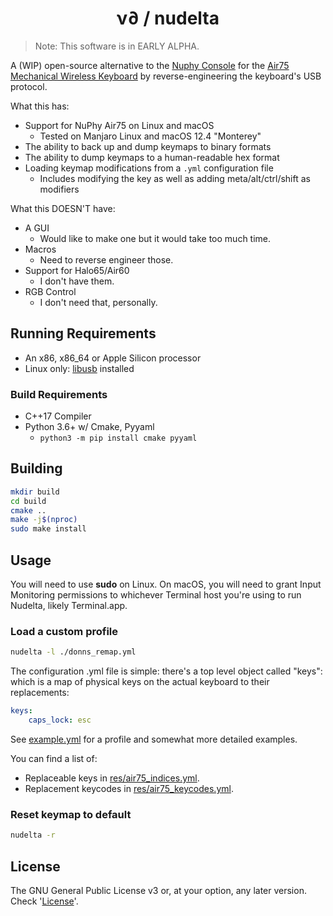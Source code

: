 <h1 style="text-align: center;"> ν∂ / nudelta </h1>

> Note: This software is in EARLY ALPHA.

A (WIP) open-source alternative to the [Nuphy Console](https://nuphy.com/pages/nuphy-console) for the [Air75 Mechanical Wireless Keyboard](https://nuphy.com/collections/keyboards/products/air75) by reverse-engineering the keyboard's USB protocol.

What this has:
* Support for NuPhy Air75 on Linux and macOS
    * Tested on Manjaro Linux and macOS 12.4 "Monterey"
* The ability to back up and dump keymaps to binary formats
* The ability to dump keymaps to a human-readable hex format
* Loading keymap modifications from a `.yml` configuration file
    * Includes modifying the key as well as adding meta/alt/ctrl/shift as modifiers

What this DOESN'T have:
* A GUI
    * Would like to make one but it would take too much time.
* Macros
    * Need to reverse engineer those.
* Support for Halo65/Air60
    * I don't have them.
* RGB Control
    * I don't need that, personally.


## Running Requirements
* An x86, x86_64 or Apple Silicon processor
* Linux only: [libusb](https://github.com/libusb/libusb) installed

### Build Requirements
* C++17 Compiler
* Python 3.6+ w/ Cmake, Pyyaml
    * `python3 -m pip install cmake pyyaml`

## Building
```sh
mkdir build
cd build
cmake ..
make -j$(nproc)
sudo make install
```

## Usage

You will need to use **sudo** on Linux. On macOS, you will need to grant Input Monitoring permissions to whichever Terminal host you're using to run Nudelta, likely Terminal.app.

### Load a custom profile

```sh
nudelta -l ./donns_remap.yml
```

The configuration .yml file is simple: there's a top level object called "keys": which is a map of physical keys on the actual keyboard to their replacements:

```yml
keys:
    caps_lock: esc
```

See [example.yml](example.yml) for a profile and somewhat more detailed examples.

You can find a list of:
  * Replaceable keys in [res/air75_indices.yml](res/air75_indices.yml).
  * Replacement keycodes in [res/air75_keycodes.yml](res/air75_keycodes.yml).

### Reset keymap to default
```sh
nudelta -r
```

## License
The GNU General Public License v3 or, at your option, any later version. Check '[License](/License)'.
